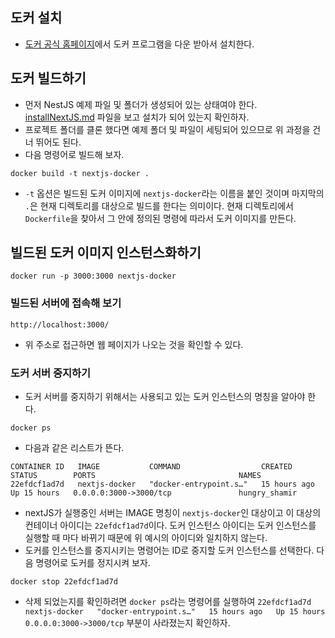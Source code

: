 ## 도커 설치
- [도커 공식 홈페이지](https://docs.docker.com/get-docker/)에서 도커 프로그램을 다운 받아서 설치한다.

## 도커 빌드하기
- 먼저 NestJS 예제 파일 및 폴더가 생성되어 있는 상태여야 한다. [installNextJS.md](./installNextJS.md) 파일을 보고 설치가 되어 있는지 확인하자.
- 프로젝트 폴더를 클론 했다면 예제 폴더 및 파일이 세팅되어 있으므로 위 과정을 건너 뛰어도 된다.
- 다음 명령어로 빌드해 보자.
```
docker build -t nextjs-docker .
```
- `-t` 옵션은 빌드된 도커 이미지에 `nextjs-docker`라는 이름을 붙인 것이며 마지막의 `.`은 현재 디렉토리를 대상으로 빌드를 한다는 의미이다. 현재 디렉토리에서 `Dockerfile`을 찾아서 그 안에 정의된 명령에 따라서 도커 이미지를 만든다.

## 빌드된 도커 이미지 인스턴스화하기
```
docker run -p 3000:3000 nextjs-docker
```

### 빌드된 서버에 접속해 보기
```
http://localhost:3000/
```
- 위 주소로 접근하면 웹 페이지가 나오는 것을 확인할 수 있다.

### 도커 서버 중지하기
- 도커 서버를 중지하기 위해서는 사용되고 있는 도커 인스턴스의 명칭을 알아야 한다.
```
docker ps
```
- 다음과 같은 리스트가 뜬다.
```
CONTAINER ID   IMAGE           COMMAND                  CREATED        STATUS        PORTS                                NAMES
22efdcf1ad7d   nextjs-docker   "docker-entrypoint.s…"   15 hours ago   Up 15 hours   0.0.0.0:3000->3000/tcp               hungry_shamir
```
- nextJS가 실행중인 서버는 IMAGE 명칭이 `nextjs-docker`인 대상이고 이 대상의 컨테이너 아이디는 `22efdcf1ad7d`이다. 도커 인스턴스 아이디는 도커 인스턴스를 실행할 때 마다 바뀌기 때문에 위 예시의 아이디와 일치하지 않는다.
- 도커를 인스턴스를 중지시키는 명령어는 ID로 중지할 도커 인스턴스를 선택한다. 다음 명령어로 도커를 정지시켜 보자.
```
docker stop 22efdcf1ad7d
```
- 삭제 되었는지를 확인하려면 `docker ps`라는 명령어를 실행하여 `22efdcf1ad7d   nextjs-docker   "docker-entrypoint.s…"   15 hours ago   Up 15 hours   0.0.0.0:3000->3000/tcp` 부분이 사라졌는지 확인하자.
